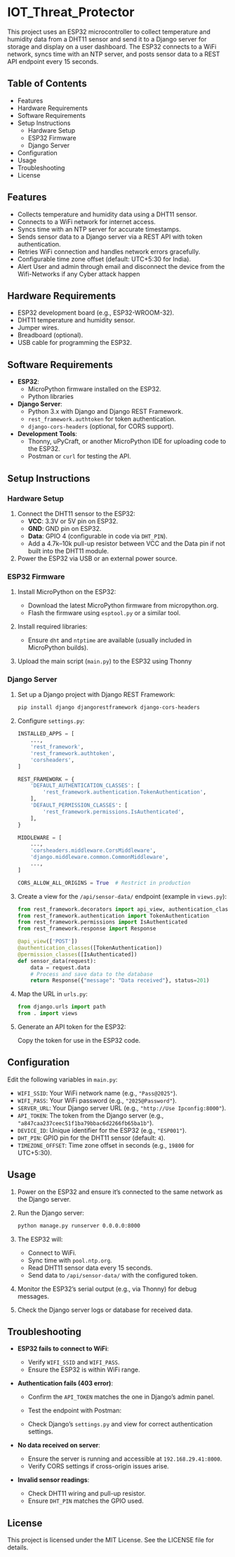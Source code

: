 # IOT_Threat_Protector
This project uses an ESP32 microcontroller to collect temperature and humidity data from a DHT11 sensor and send it to a Django server for storage and display on a user dashboard. The ESP32 connects to a WiFi network, syncs time with an NTP server, and posts sensor data to a REST API endpoint every 15 seconds.

## Table of Contents

- Features
- Hardware Requirements
- Software Requirements
- Setup Instructions
  - Hardware Setup
  - ESP32 Firmware
  - Django Server
- Configuration
- Usage
- Troubleshooting
- License

## Features

- Collects temperature and humidity data using a DHT11 sensor.
- Connects to a WiFi network for internet access.
- Syncs time with an NTP server for accurate timestamps.
- Sends sensor data to a Django server via a REST API with token authentication.
- Retries WiFi connection and handles network errors gracefully.
- Configurable time zone offset (default: UTC+5:30 for India).
- Alert User and admin through email and disconnect the device from the Wifi-Networks if any Cyber attack happen

## Hardware Requirements

- ESP32 development board (e.g., ESP32-WROOM-32).
- DHT11 temperature and humidity sensor.
- Jumper wires.
- Breadboard (optional).
- USB cable for programming the ESP32.

## Software Requirements

- **ESP32**:
  - MicroPython firmware installed on the ESP32.
  - Python libraries
- **Django Server**:
  - Python 3.x with Django and Django REST Framework.
  - `rest_framework.authtoken` for token authentication.
  - `django-cors-headers` (optional, for CORS support).
- **Development Tools**:
  - Thonny, uPyCraft, or another MicroPython IDE for uploading code to the ESP32.
  - Postman or `curl` for testing the API.

## Setup Instructions

### Hardware Setup

1. Connect the DHT11 sensor to the ESP32:
   - **VCC**: 3.3V or 5V pin on ESP32.
   - **GND**: GND pin on ESP32.
   - **Data**: GPIO 4 (configurable in code via `DHT_PIN`).
   - Add a 4.7k–10k pull-up resistor between VCC and the Data pin if not built into the DHT11 module.
2. Power the ESP32 via USB or an external power source.

### ESP32 Firmware

1. Install MicroPython on the ESP32:

   - Download the latest MicroPython firmware from micropython.org.
   - Flash the firmware using `esptool.py` or a similar tool.

2. Install required libraries:

   - Ensure `dht` and `ntptime` are available (usually included in MicroPython builds).

3. Upload the main script (`main.py`) to the ESP32 using Thonny 

### Django Server

1. Set up a Django project with Django REST Framework:

   ```bash
   pip install django djangorestframework django-cors-headers
   ```

2. Configure `settings.py`:

   ```python
   INSTALLED_APPS = [
       ...,
       'rest_framework',
       'rest_framework.authtoken',
       'corsheaders',
   ]
   
   REST_FRAMEWORK = {
       'DEFAULT_AUTHENTICATION_CLASSES': [
           'rest_framework.authentication.TokenAuthentication',
       ],
       'DEFAULT_PERMISSION_CLASSES': [
           'rest_framework.permissions.IsAuthenticated',
       ],
   }
   
   MIDDLEWARE = [
       ...,
       'corsheaders.middleware.CorsMiddleware',
       'django.middleware.common.CommonMiddleware',
       ...,
   ]
   
   CORS_ALLOW_ALL_ORIGINS = True  # Restrict in production
   ```

3. Create a view for the `/api/sensor-data/` endpoint (example in `views.py`):

   ```python
   from rest_framework.decorators import api_view, authentication_classes, permission_classes
   from rest_framework.authentication import TokenAuthentication
   from rest_framework.permissions import IsAuthenticated
   from rest_framework.response import Response
   
   @api_view(['POST'])
   @authentication_classes([TokenAuthentication])
   @permission_classes([IsAuthenticated])
   def sensor_data(request):
       data = request.data
       # Process and save data to the database
       return Response({"message": "Data received"}, status=201)
   ```

4. Map the URL in `urls.py`:

   ``` python
   from django.urls import path
   from . import views
   
   ```

5. Generate an API token for the ESP32:

   Copy the token for use in the ESP32 code.

## Configuration

Edit the following variables in `main.py`:

- `WIFI_SSID`: Your WiFi network name (e.g., `"Pass@2025"`).
- `WIFI_PASS`: Your WiFi password (e.g., `"2025@Password"`).
- `SERVER_URL`: Your Django server URL (e.g., `"http://Use Ipconfig:8000"`).
- `API_TOKEN`: The token from the Django server (e.g., `"a847caa237ceec51f1ba79bbac6d2266fb65ba1b"`).
- `DEVICE_ID`: Unique identifier for the ESP32 (e.g., `"ESP001"`).
- `DHT_PIN`: GPIO pin for the DHT11 sensor (default: `4`).
- `TIMEZONE_OFFSET`: Time zone offset in seconds (e.g., `19800` for UTC+5:30).

## Usage

1. Power on the ESP32 and ensure it’s connected to the same network as the Django server.

2. Run the Django server:

   ```bash
   python manage.py runserver 0.0.0.0:8000
   ```

3. The ESP32 will:

   - Connect to WiFi.
   - Sync time with `pool.ntp.org`.
   - Read DHT11 sensor data every 15 seconds.
   - Send data to `/api/sensor-data/` with the configured token.

4. Monitor the ESP32’s serial output (e.g., via Thonny) for debug messages.

5. Check the Django server logs or database for received data.

## Troubleshooting

- **ESP32 fails to connect to WiFi**:

  - Verify `WIFI_SSID` and `WIFI_PASS`.
  - Ensure the ESP32 is within WiFi range.

- **Authentication fails (403 error)**:

  - Confirm the `API_TOKEN` matches the one in Django’s admin panel.

  - Test the endpoint with Postman:

  - Check Django’s `settings.py` and view for correct authentication settings.

- **No data received on server**:

  - Ensure the server is running and accessible at `192.168.29.41:8000`.
  - Verify CORS settings if cross-origin issues arise.

- **Invalid sensor readings**:

  - Check DHT11 wiring and pull-up resistor.
  - Ensure `DHT_PIN` matches the GPIO used.

## License

This project is licensed under the MIT License. See the LICENSE file for details.
